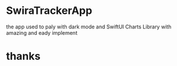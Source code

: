 # SwiraTrackerApp


the app used to paly with dark mode and SwiftUI Charts Library with amazing and eady implement 

# thanks 
